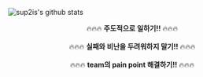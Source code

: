 
![sup2is's github stats](https://github-readme-stats.vercel.app/api?username=sup2is&show_icons=true)  


<center> 🔥🔥🔥 <b>주도적으로 일하기!!</b> 🔥🔥🔥  </center></br>
<center> 🔥🔥🔥 <b>실패와 비난을 두려워하지 말기!!</b> 🔥🔥🔥  </center></br>
<center> 🔥🔥🔥 <b>team의 pain point 해결하기!!</b> 🔥🔥🔥  </center></br>
</br>
